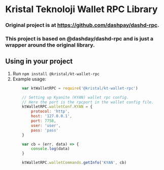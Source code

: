 # Kristal Teknoloji Wallet RPC Library

### Original project is at https://github.com/dashpay/dashd-rpc. 
### This project is based on @dashday/dashd-rpc and is just a wrapper around the original library. 
## Using in your project
1. Run `npm install @kristal/kt-wallet-rpc`
2. Example usage:
    ```javascript
        var ktWalletRPC = require('@kristal/kt-wallet-rpc')

        // Setting up Kyanite (KYAN) wallet rpc config.
        // Here the port is the rpcport in the wallet config file.
        ktWalletRPC.walletConf.KYAN = {
            protocol: 'http',
            host: '127.0.0.1',
            port: 7758,
            user: 'user',
            pass: 'pass'
        }

        var cb = (err, data) => {
            console.log(data)
        }

        ktWalletRPC.walletCommands.getInfo('KYAN', cb)

    ```
